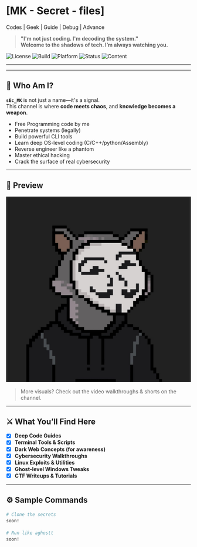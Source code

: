# [MK - Secret - files] 
 Codes | Geek | Guide | Debug | Advance 

> **"I'm not just coding. I'm decoding the system."**  
> **Welcome to the shadows of tech. I’m always watching you.**

![License](https://img.shields.io/badge/license-MIT-blue.svg)
![Build](https://img.shields.io/badge/build-passing-brightgreen.svg)
![Platform](https://img.shields.io/badge/platform-Windows%20%7C%20Linux%20%7C%20macOS-lightgrey.svg)
![Status](https://img.shields.io/badge/Status-Active-black)
![Content](https://img.shields.io/badge/Content-Code%20%7C%20Guides%20%7C%20Tools-9cf.svg)

---

---

## 🧠 Who Am I?

**`sEc_MK`** is not just a name—it's a signal.  
This channel is where **code meets chaos**, and **knowledge becomes a weapon**.
- Free Programming code by me
- Penetrate systems (legally)
- Build powerful CLI tools
- Learn deep OS-level coding (C/C++/python/Assembly)
- Reverse engineer like a phantom
- Master ethical hacking
- Crack the surface of real cybersecurity


---

## 📸 Preview

![CYBERSECURITY](assets/images/image1.jpg)

> More visuals? Check out the video walkthroughs & shorts on the channel.

---

## ⚔️ What You’ll Find Here

- [x] **Deep Code Guides**  
- [x] **Terminal Tools & Scripts**  
- [x] **Dark Web Concepts (for awareness)**  
- [x] **Cybersecurity Walkthroughs**  
- [x] **Linux Exploits & Utilities**  
- [x] **Ghost-level Windows Tweaks**  
- [x] **CTF Writeups & Tutorials**

---

## ⚙️ Sample Commands

```bash
# Clone the secrets
soon!

# Run like aghostt
soon!